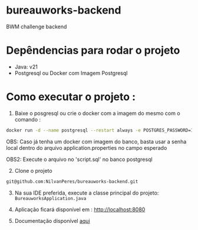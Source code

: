 # bureauworks-backend
BWM challenge backend

# Depêndencias para rodar o projeto

- Java: v21
- Postgresql ou Docker com Imagem Postgresql

# Como executar o projeto :

1. Baixe o posgresql ou crie o docker com a imagem do mesmo com o comando :

```bash
docker run -d --name postgresql --restart always -e POSTGRES_PASSWORD=123456 -p 5432:5432 -e TZ=America/Sao_Paulo -v /opt/docker/volumes/postgresql/9/data:/var/lib/postgresql/data postgres:16
```
OBS: Caso já tenha um docker com imagem do banco, basta usar a senha local dentro do arquivo application.properties no campo esperado

OBS2: Execute o arquivo no 'script.sql' no banco postgresql

2. Clone o projeto 

```bash
git@github.com:NilvanPeres/bureauworks-backend.git
```

3. Na sua IDE preferida, execute a classe principal do projeto: `BureauworksApplication.java`

4. Aplicação ficará disponível em : [http://localhost:8080](http://localhost:8080/api/v1)

5. Documentação disponível [aqui](http://localhost:8080/api/v1/swagger-ui/index.html)

